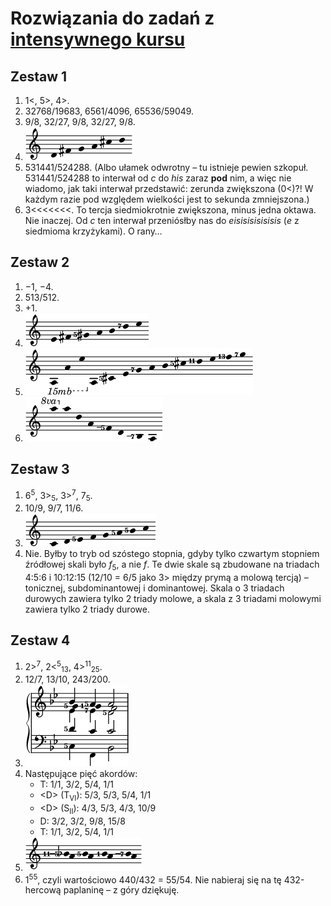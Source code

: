 # Rozwiązania do zadań z [intensywnego kursu](crash.md)

## Zestaw 1

1. 1<, 5>, 4>.
2. 32768/19683, 6561/4096, 65536/59049.
3. 9/8, 32/27, 9/8, 32/27, 9/8.
4. <img src="../assets/solution_1_4.png" alt="d–fis–g–a–cis–d">
5. 531441/524288. (Albo ułamek odwrotny – tu istnieje pewien szkopuł. 531441/524288 to interwał od *c* do *his* zaraz **pod** nim, a więc nie wiadomo, jak taki interwał przedstawić: zerunda zwiększona (0<)?! W każdym razie pod względem wielkości jest to sekunda zmniejszona.)
6. 3\<\<\<\<\<\<\<. To tercja siedmiokrotnie zwiększona, minus jedna oktawa. Nie inaczej. Od *c* ten interwał przeniósłby nas do *eisisisisisisis* (*e* z siedmioma krzyżykami). O rany…

## Zestaw 2

1. −1, −4.
2. 513/512.
3. +1.
4. <img src="../assets/solution_2_4.png" alt="e–fis–gis5–a–h–d7–e">
5. <img src="../assets/solution_2_5.png" alt="a–a–e–a–cis5–e–g7–a–h–cis5–d11–e–f13–g7">
6. <img src="../assets/solution_2_6.png" alt="a–a–d–a–f_5–d–h_7–a">

## Zestaw 3

1. 6<sup>5</sup>, 3><sub>5</sub>, 3><sup>7</sup>, 7<sub>5</sub>.
2. 10/9, 9/7, 11/6.
3. <img src="../assets/solution_3_3.png" alt="c-d-e5–f–g–a5–h5–c">
4. Nie. Byłby to tryb od szóstego stopnia, gdyby tylko czwartym stopniem źródłowej skali było *f*<sub>5</sub>, a nie *f*. Te dwie skale są zbudowane na triadach 4:5:6 i 10:12:15 (12/10 = 6/5 jako 3> między prymą a molową tercją) – tonicznej, subdominantowej i dominantowej. Skala o 3 triadach durowych zawiera tylko 2 triady molowe, a skala z 3 triadami molowymi zawiera tylko 2 triady durowe.

## Zestaw 4

1. 2><sup>7</sup>, 2<<sup>5</sup><sub>13</sub>, 4><sup>11</sup><sub>25</sub>.
2. 12/7, 13/10, 243/200.
3. <img src="../assets/solution_4_3.png" alt="c5–d5-es-g5–b, f–c1–es7–f–as5, b–c–d5–f–a5">
4. Następujące pięć akordów:
	- T: 1/1, 3/2, 5/4, 1/1
	- \<D\> (T<sub>VI</sub>): 5/3, 5/3, 5/4, 1/1
	- \<D\> (S<sub>II</sub>): 4/3, 5/3, 4/3, 10/9
	- D: 3/2, 3/2, 9/8, 15/8
	- T: 1/1, 3/2, 5/4, 1/1
5. <img src="../assets/solution_4_5.png" alt="a–b11_5, a–h5, a–h, a–h_7">
6. 1<sup>55</sup>, czyli wartościowo 440/432 = 55/54. Nie nabieraj się na tę 432-hercową paplaninę – z góry dziękuję.
